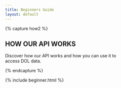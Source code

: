 ```yaml
---
title: Beginners Guide
layout: default
---
```


{% capture how2 %}
## HOW OUR API WORKS

Discover how our API works and how you can use it to  
access DOL data.

{% endcapture %}


{% include beginner.html %}